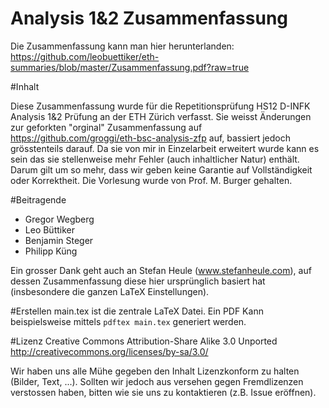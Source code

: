 Analysis 1&2 Zusammenfassung
=============

Die Zusammenfassung kann man hier herunterlanden: https://github.com/leobuettiker/eth-summaries/blob/master/Zusammenfassung.pdf?raw=true

#Inhalt

Diese Zusammenfassung wurde für die Repetitionsprüfung HS12 D-INFK Analysis 1&2 Prüfung an der ETH Zürich verfasst. 
Sie weisst Änderungen zur geforkten "orginal" Zusammenfassung auf https://github.com/groggi/eth-bsc-analysis-zfp auf, bassiert jedoch grösstenteils darauf.
Da sie von mir in Einzelarbeit erweitert wurde kann es sein das sie stellenweise mehr Fehler (auch inhaltlicher Natur) enthält. Darum gilt um so mehr, dass wir geben keine Garantie auf Vollständigkeit oder Korrektheit.
Die Vorlesung wurde von Prof. M. Burger gehalten.

#Beitragende

- Gregor Wegberg
- Leo Büttiker
- Benjamin Steger
- Philipp Küng

Ein grosser Dank geht auch an Stefan Heule (www.stefanheule.com), auf dessen Zusammenfassung diese hier ursprünglich basiert hat (insbesondere die ganzen LaTeX Einstellungen).

#Erstellen
main.tex ist die zentrale LaTeX Datei. Ein PDF Kann beispielsweise mittels `pdftex main.tex` generiert werden.

#Lizenz
Creative Commons Attribution-Share Alike 3.0 Unported
http://creativecommons.org/licenses/by-sa/3.0/

Wir haben uns alle Mühe gegeben den Inhalt Lizenzkonform zu halten (Bilder, Text, ...). Sollten wir jedoch aus versehen gegen Fremdlizenzen verstossen haben, bitten wie sie uns zu kontaktieren (z.B. Issue eröffnen).
